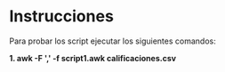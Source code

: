 # Instrucciones
Para probar los script ejecutar los siguientes comandos:

**1. awk -F ',' -f script1.awk calificaciones.csv**
